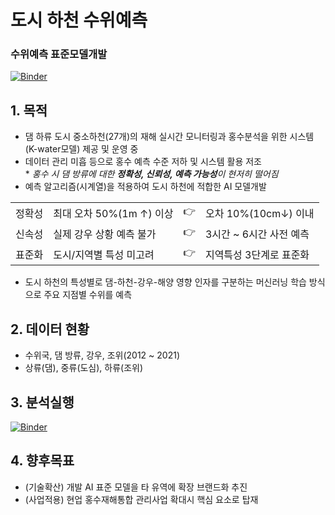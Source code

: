 # 도시 하천 수위예측
### 수위예측 표준모델개발
    
[![Binder](https://mybinder.org/badge_logo.svg)](https://mybinder.org/v2/gh/gapple95/Taewha-Water-Level-Predict.git/HEAD) 
## 1. 목적
  - 댐 하류 도시 중소하천(27개)의 재해 실시간 모니터링과 홍수분석을 위한 시스템(K-water모델) 제공 및 운영 중
  - 데이터 관리 미흡 등으로 홍수 예측 수준 저하 및 시스템 활용 저조
   <br> * <i>홍수 시 댐 방류에 대한 <b>정확성, 신뢰성, 예측 가능성</b>이 현저히 떨어짐</i>
  - 예측 알고리즘(시계열)을 적용하여 도시 하천에 적합한 AI 모델개발
  <table border=0 align=center>
  <tr>
  <td>정확성</td><td>최대 오차 50%(1m ↑) 이상</td><td> 👉 </td><td>오차 10%(10cm↓) 이내</td>
  </tr>
  <tr>
  <td>신속성</td><td>실제 강우 상황 예측 불가</td><td> 👉 </td><td>3시간 ~ 6시간 사전 예측</td>
  </tr>
  <tr>
  <td>표준화</td><td>도시/지역별 특성 미고려</td><td> 👉 </td><td>지역특성 3단계로 표준화</td>
  </tr>
  </table>

 - 도시 하천의 특성별로 댐-하천-강우-해양 영향 인자를 구분하는 머신러닝 학습 방식으로 주요 지점별 수위를 예측

## 2. 데이터 현황
  - 수위국, 댐 방류, 강우, 조위(2012 ~ 2021)
  - 상류(댐), 중류(도심), 하류(조위)

## 3. 분석실행
[![Binder](https://mybinder.org/badge_logo.svg)](https://mybinder.org/v2/gh/Kwater-AILab/Water-Level-Predict/HEAD)


## 4. 향후목표
  - (기술확산) 개발  AI 표준 모델을 타 유역에 확장 브랜드화 추진
  - (사업적용) 현업 홍수재해통합 관리사업 확대시 핵심 요소로 탑재
